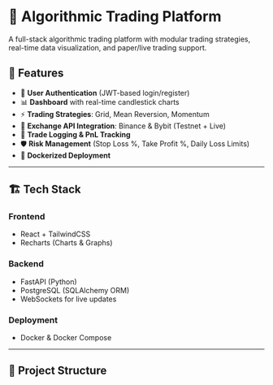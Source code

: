 # 🚀 Algorithmic Trading Platform

A full-stack algorithmic trading platform with modular trading strategies, real-time data visualization, and paper/live trading support.

## 📌 Features
- 🔑 **User Authentication** (JWT-based login/register)
- 📊 **Dashboard** with real-time candlestick charts
- ⚡ **Trading Strategies**: Grid, Mean Reversion, Momentum
- 🔄 **Exchange API Integration**: Binance & Bybit (Testnet + Live)
- 📝 **Trade Logging & PnL Tracking**
- 🛡 **Risk Management** (Stop Loss %, Take Profit %, Daily Loss Limits)
- 🐳 **Dockerized Deployment**

---

## 🏗 Tech Stack
### Frontend
- React + TailwindCSS  
- Recharts (Charts & Graphs)  

### Backend
- FastAPI (Python)  
- PostgreSQL (SQLAlchemy ORM)  
- WebSockets for live updates  

### Deployment
- Docker & Docker Compose  

---

## 📂 Project Structure